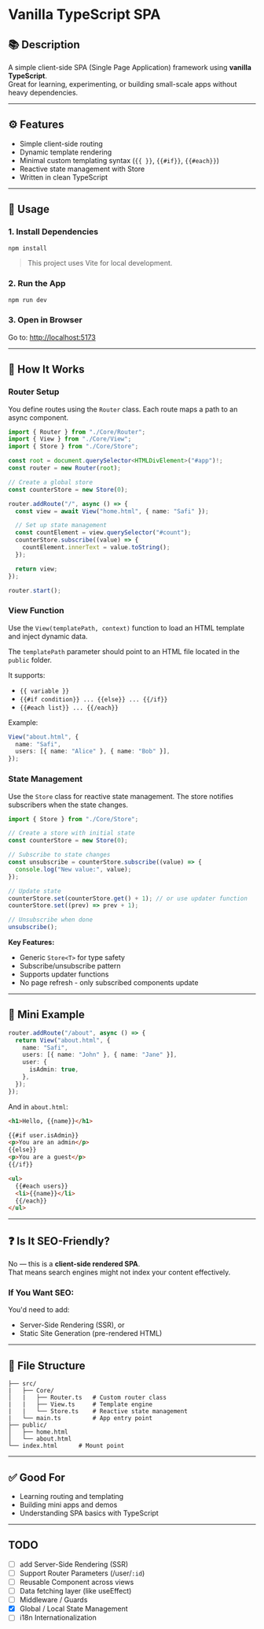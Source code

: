 # Vanilla TypeScript SPA

## 📚 Description

A simple client-side SPA (Single Page Application) framework using **vanilla TypeScript**.  
Great for learning, experimenting, or building small-scale apps without heavy dependencies.

---

## ⚙️ Features

- Simple client-side routing
- Dynamic template rendering
- Minimal custom templating syntax (`{{ }}`, `{{#if}}`, `{{#each}}`)
- Reactive state management with Store
- Written in clean TypeScript

---

## 🚀 Usage

### 1. Install Dependencies

```bash
npm install
```

> This project uses Vite for local development.

### 2. Run the App

```bash
npm run dev
```

### 3. Open in Browser

Go to: [http://localhost:5173](http://localhost:5173)

---

## 🧩 How It Works

### Router Setup

You define routes using the `Router` class. Each route maps a path to an async component.

```ts
import { Router } from "./Core/Router";
import { View } from "./Core/View";
import { Store } from "./Core/Store";

const root = document.querySelector<HTMLDivElement>("#app")!;
const router = new Router(root);

// Create a global store
const counterStore = new Store(0);

router.addRoute("/", async () => {
  const view = await View("home.html", { name: "Safi" });

  // Set up state management
  const countElement = view.querySelector("#count");
  counterStore.subscribe((value) => {
    countElement.innerText = value.toString();
  });

  return view;
});

router.start();
```

### View Function

Use the `View(templatePath, context)` function to load an HTML template and inject dynamic data.

The `templatePath` parameter should point to an HTML file located in the `public` folder.

It supports:

- `{{ variable }}`
- `{{#if condition}} ... {{else}} ... {{/if}}`
- `{{#each list}} ... {{/each}}`

Example:

```ts
View("about.html", {
  name: "Safi",
  users: [{ name: "Alice" }, { name: "Bob" }],
});
```

### State Management

Use the `Store` class for reactive state management. The store notifies subscribers when the state changes.

```ts
import { Store } from "./Core/Store";

// Create a store with initial state
const counterStore = new Store(0);

// Subscribe to state changes
const unsubscribe = counterStore.subscribe((value) => {
  console.log("New value:", value);
});

// Update state
counterStore.set(counterStore.get() + 1); // or use updater function
counterStore.set((prev) => prev + 1);

// Unsubscribe when done
unsubscribe();
```

**Key Features:**

- Generic `Store<T>` for type safety
- Subscribe/unsubscribe pattern
- Supports updater functions
- No page refresh - only subscribed components update

---

## 🧪 Mini Example

```ts
router.addRoute("/about", async () => {
  return View("about.html", {
    name: "Safi",
    users: [{ name: "John" }, { name: "Jane" }],
    user: {
      isAdmin: true,
    },
  });
});
```

And in `about.html`:

```html
<h1>Hello, {{name}}</h1>

{{#if user.isAdmin}}
<p>You are an admin</p>
{{else}}
<p>You are a guest</p>
{{/if}}

<ul>
  {{#each users}}
  <li>{{name}}</li>
  {{/each}}
</ul>
```

---

## ❓ Is It SEO-Friendly?

No — this is a **client-side rendered SPA**.  
That means search engines might not index your content effectively.

### If You Want SEO:

You'd need to add:

- Server-Side Rendering (SSR), or
- Static Site Generation (pre-rendered HTML)

---

## 📁 File Structure

```
├── src/
|   ├── Core/
│   |   ├── Router.ts   # Custom router class
|   |   ├── View.ts     # Template engine
|   |   └── Store.ts    # Reactive state management
|   └── main.ts         # App entry point
├── public/
│   ├── home.html
│   └── about.html
└── index.html      # Mount point
```

---

## ✅ Good For

- Learning routing and templating
- Building mini apps and demos
- Understanding SPA basics with TypeScript

---

## TODO

- [ ] add Server-Side Rendering (SSR)
- [ ] Support Router Parameters (/user/`:id`)
- [ ] Reusable Component across views
- [ ] Data fetching layer (like useEffect)
- [ ] Middleware / Guards
- [x] Global / Local State Management
- [ ] i18n Internationalization
